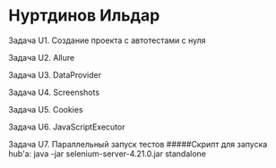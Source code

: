 # Нуртдинов Ильдар
Задача U1. Создание проекта с автотестами с нуля

Задача U2. Allure

Задача U3. DataProvider

Задача U4. Screenshots

Задача U5. Cookies

Задача U6. JavaScriptExecutor

Задача U7. Параллельный запуск тестов
#####Скрипт для запуска hub'a:
java -jar selenium-server-4.21.0.jar standalone

